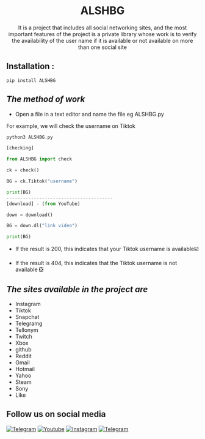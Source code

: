 <h1 align="center">ALSHBG</h1>
<p align="center">It is a project that includes all social networking sites, and the most important features of the project is a private library whose work is to verify the availability of the user name if it is available or not available on more than one social site</p>

## Installation :
```
pip install ALSHBG
```
## ***The method of work***
* Open a file in a text editor and name the file eg
ALSHBG.py

For example, we will check the username on Tiktok
```python 
python3 ALSHBG.py 

[checking]

from ALSHBG import check

ck = check()

BG = ck.Tiktok("username")

print(BG)
---------------------------------------
[download] - (from YouTube)

down = download()

BG = down.dl("link video")

print(BG)
```
* If the result is 200, this indicates that your Tiktok username is available☑️

* If the result is 404, this indicates that the Tiktok username is not available ❎

## ***The sites available in the project are***

* Instagram
* Tiktok 
* Snapchat 
* Telegramg 
* Tellonym 
* Twitch 
* Xbox 
* github 
* Reddit 
* Gmail 
* Hotmail 
* Yahoo 
* Steam 
* Sony 
* Like 

## Follow us on social media
[![Telegram](https://img.shields.io/badge/Telegram-ALSH_3k-orange?style=for-the-badge&logo=Telegram)](https://t.me/ALSH_3K)
[![Youtube](https://img.shields.io/badge/Youtube-ALSH-orange?style=for-the-badge&logo=Youtube)](https://youtube.com/channel/UCUNbzQRjfAXGCKI1LY72DTA)
[![Instagram](https://img.shields.io/badge/Instagram-ALSH-green?style=for-the-badge&logo=instagram)](https://Instagram.com/alsh_bg)
[![Telegram](https://img.shields.io/badge/Telegram-ALSH-green?style=for-the-badge&logo=Telegram)](https://t.me/XXCBB)


